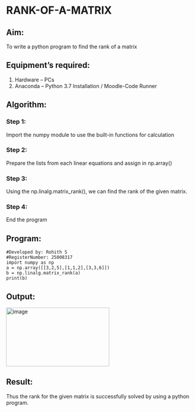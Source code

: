 # RANK-OF-A-MATRIX
## Aim:
To write a python program to find the rank of a matrix
## Equipment’s required:
1. 	Hardware – PCs
2. 	Anaconda – Python 3.7 Installation / Moodle-Code Runner
## Algorithm:
### Step 1: 
Import the numpy module to use the built-in functions for calculation
### Step 2: 
Prepare the lists from each linear equations and assign in np.array()
### Step 3:
Using the np.linalg.matrix_rank(), we can find the rank of the given matrix.
### Step 4: 
End the program
## Program:
```
#Developed by: Rohith S
#RegisterNumber: 25008317
import numpy as np
a = np.array([[3,2,5],[1,1,2],[3,3,6]])
b = np.linalg.matrix_rank(a)
print(b)
```
## Output:
<img width="278" height="158" alt="image" src="https://github.com/user-attachments/assets/f42c24d1-fed0-48c0-8ceb-acb4683b7d87" />

## Result:
Thus the rank for the given matrix is successfully solved by  using a python program.
